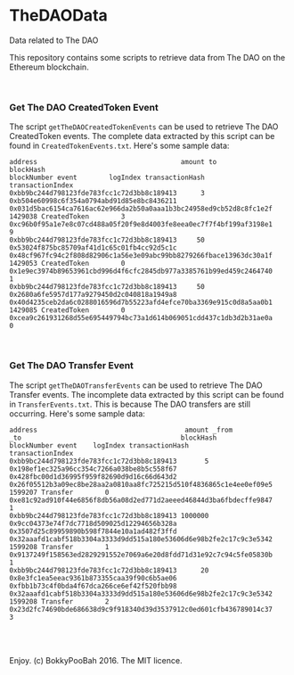 # TheDAOData
Data related to The DAO

This repository contains some scripts to retrieve data from The DAO on the Ethereum blockchain.

<br />

### Get The DAO CreatedToken Event
The script `getTheDAOCreatedTokenEvents` can be used to retrieve The DAO CreatedToken events. The complete data extracted by this script can be found in `CreatedTokenEvents.txt`. Here's some sample data:

    address                                    amount to                                         blockHash                                                          blockNumber event        logIndex transactionHash                                                    transactionIndex
    0xbb9bc244d798123fde783fcc1c72d3bb8c189413      3 0xb504e60998c6f354a0794abd91d85e8bc8436211 0x031d5bac6154ca7616ac62e966da2b50a0aaa1b3bc24958ed9cb52d8c8fc1e2f     1429038 CreatedToken        3 0xc96b0f95a1e7e8c07cd488a05f20f9e8d4003fe8eea0ec7f7f4bf199af3198e1                9
    0xbb9bc244d798123fde783fcc1c72d3bb8c189413     50 0x53024f875bc85709af41d1c65c01fb4cc92d5c1c 0x48cf967fc94c2f808d82906c1a56e3e09abc99bb8279266fbace13963dc30a1f     1429053 CreatedToken        0 0x1e9ec3974b89653961cbd996d4f6cfc2845db977a3385761b99ed459c2464740                1
    0xbb9bc244d798123fde783fcc1c72d3bb8c189413     50 0x2680a6fe5957d177a9279450d2c040818a1949a8 0x40d4235ceb2da6c0288016596d7b55223afd4efce70ba3369e915c0d8a5aa0b1     1429085 CreatedToken        0 0xcea9c261931268d55e695449794bc73a1d614b069051cdd437c1db3d2b31ae0a                0

<br />

### Get The DAO Transfer Event
The script `getTheDAOTransferEvents` can be used to retrieve The DAO Transfer events. The incomplete data extracted by this script can be found in `TransferEvents.txt`. This is because The DAO transfers are still occurring. Here's some sample data:

    address                                     amount _from                                      _to                                        blockHash                                                          blockNumber event    logIndex transactionHash                                                    transactionIndex
    0xbb9bc244d798123fde783fcc1c72d3bb8c189413       5 0x198ef1ec325a96cc354c7266a038be8b5c558f67 0x428fbc00d1d36995f959f82690d9d16c66d643d2 0x26f05512b3a09ec8be28aa2a0810aa8fc725215d510f4836865c1e4ee0ef09e5     1599207 Transfer        0 0xe81c92ad910f44e6856f8db56a08d2ed771d2aeeed46844d3ba6fbdecffe9847                1
    0xbb9bc244d798123fde783fcc1c72d3bb8c189413 1000000 0x9cc04373e74f7dc7718d509025d12294656b328a 0x3507d25c89959890b598f7844e10a1ad482f3ffd 0x32aaafd1cabf518b3304a3333d9dd515a180e53606d6e98b2fe2c17c9c3e5342     1599208 Transfer        1 0x9137249f158563ed2829291552e7069a6e20d8fdd71d31e92c7c94c5fe05830b                1
    0xbb9bc244d798123fde783fcc1c72d3bb8c189413      20 0x8e3fc1ea5eeac9361b873355caa39f90c6b5ae06 0xfbb1b73c4f0bda4f67dca266ce6ef42f520fbb98 0x32aaafd1cabf518b3304a3333d9dd515a180e53606d6e98b2fe2c17c9c3e5342     1599208 Transfer        2 0x23d2fc74690bde686638d9c9f918340d39d3537912c0ed601cfb436789014c37                3
    
<br />
<br />

Enjoy. (c) BokkyPooBah 2016. The MIT licence.
